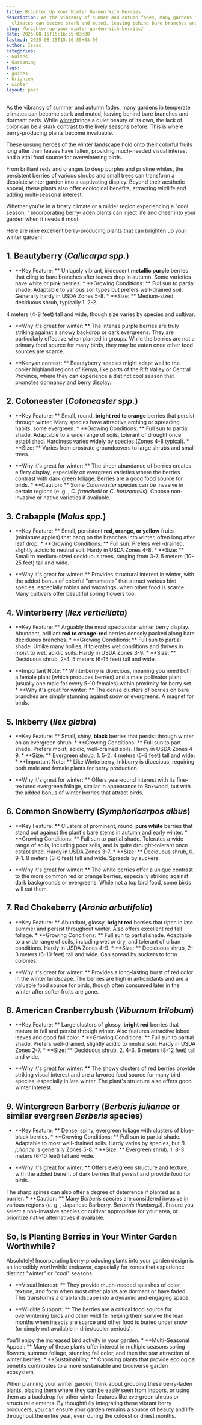 ```yaml
---
title: Brighten Up Your Winter Garden With Berries
description: As the vibrancy of summer and autumn fades, many gardens in temperate
  climates can become stark and muted, leaving behind bare branches and dormant beds.
slug: /brighten-up-your-winter-garden-with-berries/
date: 2025-08-15T15:16:55+03:00
lastmod: 2025-08-15T15:16:55+03:00
author: Isaac
categories:
- Guides
- Gardening
tags:
- guides
- brighten
- winter
layout: post
---
```

As the vibrancy of summer and autumn fades, many gardens in temperate climates can become stark and muted, leaving behind bare branches and dormant beds. While [winter](https://pestpolicy.com/10-winter-landscaping-ideas-to-spruce-up-your-outdoor-space/)brings a quiet beauty of its own, the lack of color can be a stark contrast to the lively seasons before. This is where berry-producing plants become invaluable.

These unsung heroes of the winter landscape hold onto their colorful fruits long after their leaves have fallen, providing much-needed visual interest and a vital food source for overwintering birds.

From brilliant reds and oranges to deep purples and pristine whites, the persistent berries of various shrubs and small trees can transform a desolate winter garden into a captivating display. Beyond their aesthetic appeal, these plants also offer ecological benefits, attracting wildlife and adding multi-seasonal interest.

Whether you're in a frosty climate or a milder region experiencing a "cool season, " incorporating berry-laden plants can inject life and cheer into your garden when it needs it most.

Here are nine excellent berry-producing plants that can brighten up your winter garden:

##  1. Beautyberry (*Callicarpa spp.*)

* **Key Feature: ** Uniquely vibrant, iridescent **metallic purple** berries that cling to bare branches after leaves drop in autumn. Some varieties have white or pink berries. * **Growing Conditions: ** Full sun to partial shade. Adaptable to various soil types but prefers well-drained soil. Generally hardy in USDA Zones 5-8. * **Size: ** Medium-sized deciduous shrub, typically 1. 2-2.

4 meters (4-8 feet) tall and wide, though size varies by species and cultivar.

* **Why it's great for winter: ** The intense purple berries are truly striking against a snowy backdrop or dark evergreens. They are particularly effective when planted in groups. While the berries are not a primary food source for many birds, they may be eaten once other food sources are scarce.

* **Kenyan context: ** Beautyberry species might adapt well to the cooler highland regions of Kenya, like parts of the Rift Valley or Central Province, where they can experience a distinct cool season that promotes dormancy and berry display.

##  2. Cotoneaster (*Cotoneaster spp.*)

* **Key Feature: ** Small, round, **bright red to orange** berries that persist through winter. Many species have attractive arching or spreading habits, some evergreen. * **Growing Conditions: ** Full sun to partial shade. Adaptable to a wide range of soils, tolerant of drought once established. Hardiness varies widely by species (Zones 4-8 typical). * **Size: ** Varies from prostrate groundcovers to large shrubs and small trees.

* **Why it's great for winter: ** The sheer abundance of berries creates a fiery display, especially on evergreen varieties where the berries contrast with dark green foliage. Berries are a good food source for birds. * **Caution: ** Some *Cotoneaster* species can be invasive in certain regions (e. g. , *C. franchetii* or *C. horizontalis*). Choose non-invasive or native varieties if available.

##  3. Crabapple (*Malus spp.*)

* **Key Feature: ** Small, persistent **red, orange, or yellow** fruits (miniature apples) that hang on the branches into winter, often long after leaf drop. * **Growing Conditions: ** Full sun. Prefers well-drained, slightly acidic to neutral soil. Hardy in USDA Zones 4-8. * **Size: ** Small to medium-sized deciduous trees, ranging from 3-7. 5 meters (10-25 feet) tall and wide.

* **Why it's great for winter: ** Provides structural interest in winter, with the added bonus of colorful "ornaments" that attract various bird species, especially robins and waxwings, when other food is scarce. Many cultivars offer beautiful spring flowers too.

##  4. Winterberry (*Ilex verticillata*)

* **Key Feature: ** Arguably the most spectacular winter berry display. Abundant, brilliant **red to orange-red** berries densely packed along bare deciduous branches. * **Growing Conditions: ** Full sun to partial shade. Unlike many hollies, it tolerates wet conditions and thrives in moist to wet, acidic soils. Hardy in USDA Zones 3-9. * **Size: ** Deciduous shrub, 2-4. 5 meters (6-15 feet) tall and wide.

* **Important Note: ** Winterberry is dioecious, meaning you need both a female plant (which produces berries) and a male pollinator plant (usually one male for every 5-10 females) within proximity for berry set. * **Why it's great for winter: ** The dense clusters of berries on bare branches are simply stunning against snow or evergreens. A magnet for birds.

##  5. Inkberry (*Ilex glabra*)

* **Key Feature: ** Small, shiny, **black** berries that persist through winter on an evergreen shrub. * **Growing Conditions: ** Full sun to part shade. Prefers moist, acidic, well-drained soils. Hardy in USDA Zones 4-9. * **Size: ** Evergreen shrub, 1. 5-2. 4 meters (5-8 feet) tall and wide. * **Important Note: ** Like Winterberry, Inkberry is dioecious, requiring both male and female plants for berry production.

* **Why it's great for winter: ** Offers year-round interest with its fine-textured evergreen foliage, similar in appearance to Boxwood, but with the added bonus of winter berries that attract birds.

##  6. Common Snowberry (*Symphoricarpos albus*)

* **Key Feature: ** Clusters of prominent, round, **pure white** berries that stand out against the plant's bare stems in autumn and early winter. * **Growing Conditions: ** Full sun to partial shade. Tolerates a wide range of soils, including poor soils, and is quite drought-tolerant once established. Hardy in USDA Zones 3-7. * **Size: ** Deciduous shrub, 0. 9-1. 8 meters (3-6 feet) tall and wide. Spreads by suckers.

* **Why it's great for winter: ** The white berries offer a unique contrast to the more common red or orange berries, especially striking against dark backgrounds or evergreens. While not a top bird food, some birds will eat them.

##  7. Red Chokeberry (*Aronia arbutifolia*)

* **Key Feature: ** Abundant, glossy, **bright red** berries that ripen in late summer and persist throughout winter. Also offers excellent red fall foliage. * **Growing Conditions: ** Full sun to partial shade. Adaptable to a wide range of soils, including wet or dry, and tolerant of urban conditions. Hardy in USDA Zones 4-9. * **Size: ** Deciduous shrub, 2-3 meters (6-10 feet) tall and wide. Can spread by suckers to form colonies.

* **Why it's great for winter: ** Provides a long-lasting burst of red color in the winter landscape. The berries are high in antioxidants and are a valuable food source for birds, though often consumed later in the winter after softer fruits are gone.

##  8. American Cranberrybush (*Viburnum trilobum*)

* **Key Feature: ** Large clusters of glossy, **bright red** berries that mature in fall and persist through winter. Also features attractive lobed leaves and good fall color. * **Growing Conditions: ** Full sun to partial shade. Prefers well-drained, slightly acidic to neutral soil. Hardy in USDA Zones 2-7. * **Size: ** Deciduous shrub, 2. 4-3. 6 meters (8-12 feet) tall and wide.

* **Why it's great for winter: ** The showy clusters of red berries provide striking visual interest and are a favored food source for many bird species, especially in late winter. The plant's structure also offers good winter interest.

##  9. Wintergreen Barberry (*Berberis julianae* or similar evergreen *Berberis* species)

* **Key Feature: ** Dense, spiny, evergreen foliage with clusters of blue-black berries. * **Growing Conditions: ** Full sun to partial shade. Adaptable to most well-drained soils. Hardy varies by species, but *B. julianae* is generally Zones 5-8. * **Size: ** Evergreen shrub, 1. 8-3 meters (6-10 feet) tall and wide.

* **Why it's great for winter: ** Offers evergreen structure and texture, with the added benefit of dark berries that persist and provide food for birds.

The sharp spines can also offer a degree of deterrence if planted as a barrier. * **Caution: ** Many *Berberis* species are considered invasive in various regions (e. g. , Japanese Barberry, *Berberis thunbergii*). Ensure you select a non-invasive species or cultivar appropriate for your area, or prioritize native alternatives if available.

##  So, Is Planting Berries in Your Winter Garden Worthwhile?

Absolutely! Incorporating berry-producing plants into your garden design is an incredibly worthwhile endeavor, especially for zones that experience distinct "winter" or "cool" seasons.

* **Visual Interest: ** They provide much-needed splashes of color, texture, and form when most other plants are dormant or have faded. This transforms a drab landscape into a dynamic and engaging space.

* **Wildlife Support: ** The berries are a critical food source for overwintering birds and other wildlife, helping them survive the lean months when insects are scarce and other food is buried under snow (or simply not available in drier/cooler periods).

You'll enjoy the increased bird activity in your garden. * **Multi-Seasonal Appeal: ** Many of these plants offer interest in multiple seasons spring flowers, summer foliage, stunning fall color, and then the star attraction of winter berries. * **Sustainability: ** Choosing plants that provide ecological benefits contributes to a more sustainable and biodiverse garden ecosystem.

When planning your winter garden, think about grouping these berry-laden plants, placing them where they can be easily seen from indoors, or using them as a backdrop for other winter features like evergreen shrubs or structural elements. By thoughtfully integrating these vibrant berry producers, you can ensure your garden remains a source of beauty and life throughout the entire year, even during the coldest or driest months.

